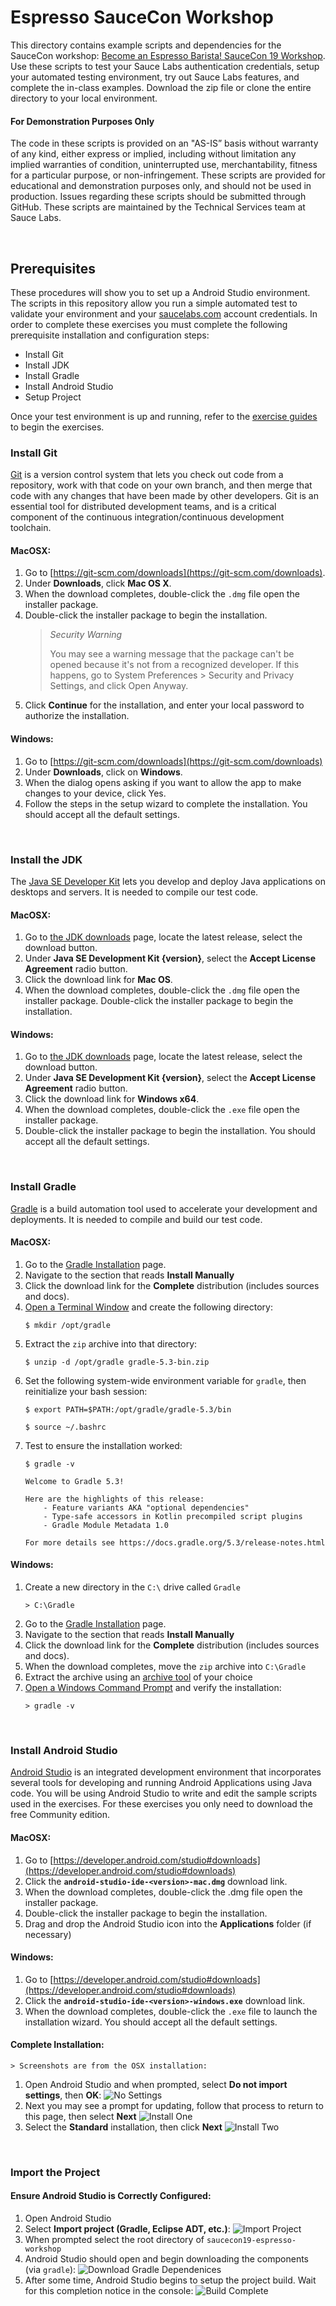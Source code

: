 # Espresso SauceCon Workshop

This directory contains example scripts and dependencies for the SauceCon workshop: [Become an Espresso Barista! SauceCon 19 Workshop](https://saucecon.com/). Use these scripts to test your Sauce Labs authentication credentials, setup your automated testing environment, try out Sauce Labs features, and complete the in-class examples. Download the zip file or clone the entire directory to your local environment.

#### For Demonstration Purposes Only

The code in these scripts is provided on an "AS-IS” basis without warranty of any kind, either express or implied, including without limitation any implied warranties of condition, uninterrupted use, merchantability, fitness for a particular purpose, or non-infringement. These scripts are provided for educational and demonstration purposes only, and should not be used in production. Issues regarding these scripts should be submitted through GitHub. These scripts are maintained by the Technical Services team at Sauce Labs.

<br />

## Prerequisites

These procedures will show you to set up a Android Studio environment. The scripts in this repository allow you run a simple automated test to validate your environment and your [saucelabs.com](https://app.saucelabs.com/login) account credentials.
In order to complete these exercises you must complete the following prerequisite installation and configuration steps:

* Install Git
* Install JDK
* Install Gradle
* Install Android Studio
* Setup Project

Once your test environment is up and running, refer to the [exercise guides](exercise-guides/getting-started.md) to begin the exercises.

### Install Git

[Git](https://git-scm.com/doc) is a version control system that lets you check out code from a repository, 
work with that code on your own branch, and then merge that code with any changes that have been made by other developers. 
Git is an essential tool for distributed development teams, and is a critical component of the continuous 
integration/continuous development toolchain.

#### MacOSX:

1. Go to [https://git-scm.com/downloads](https://git-scm.com/downloads).
2. Under **Downloads**, click **Mac OS X**.
3. When the download completes, double-click the `.dmg` file open the installer package.
4. Double-click the installer package to begin the installation.
    > *Security Warning*
    >
    > You may see a warning message that the package can't be opened because it's not from a recognized developer. 
    If this happens, go to System Preferences > Security and Privacy Settings, and click Open Anyway.
5. Click **Continue** for the installation, and enter your local password to authorize the installation.

#### Windows:

1. Go to [https://git-scm.com/downloads](https://git-scm.com/downloads)
2. Under **Downloads**, click on **Windows**.
3. When the dialog opens asking if you want to allow the app to make changes to your device, click Yes.
4. Follow the steps in the setup wizard to complete the installation. You should accept all the default settings.
<br />

### Install the JDK

The [Java SE Developer Kit](http://www.oracle.com/technetwork/java/javase/overview/index.html) lets you develop and 
deploy Java applications on desktops and servers. It is needed to compile our test code.

#### MacOSX:

1. Go to [the JDK downloads](https://www.oracle.com/technetwork/java/javase/downloads/index.html) page, locate the latest release, select the download button.
2. Under **Java SE Development Kit {version}**, select the **Accept License Agreement** radio button.
3. Click the download link for **Mac OS**.
4. When the download completes, double-click the `.dmg` file open the installer package.
Double-click the installer package to begin the installation.

#### Windows:

1. Go to [the JDK downloads](https://www.oracle.com/technetwork/java/javase/downloads/index.html) page, locate the latest release, select the download button.
2. Under **Java SE Development Kit {version}**, select the **Accept License Agreement** radio button.
3. Click the download link for **Windows x64**.
4. When the download completes, double-click the `.exe` file open the installer package.
5. Double-click the installer package to begin the installation. You should accept all the default settings.
<br />

### Install Gradle

[Gradle](https://gradle.org) is a build automation tool used to accelerate your development and deployments. 
It is needed to compile and build our test code.

#### MacOSX:

1. Go to the [Gradle Installation](https://gradle.org/install/) page.
2. Navigate to the section that reads **Install Manually**
3. Click the download link for the **Complete** distribution (includes sources and docs).
4. [Open a Terminal Window](https://macpaw.com/how-to/use-terminal-on-mac) and create the following directory:
    ```
    $ mkdir /opt/gradle
    ```
5. Extract the `zip` archive into that directory:
    ```
    $ unzip -d /opt/gradle gradle-5.3-bin.zip
    ```
6. Set the following system-wide environment variable for `gradle`, then reinitialize your bash session:
    ```
    $ export PATH=$PATH:/opt/gradle/gradle-5.3/bin
    ```
    ```
    $ source ~/.bashrc
    ```
7. Test to ensure the installation worked:
    ```
    $ gradle -v
    ```
    ```
    Welcome to Gradle 5.3!

    Here are the highlights of this release:
        - Feature variants AKA "optional dependencies"
        - Type-safe accessors in Kotlin precompiled script plugins
        - Gradle Module Metadata 1.0

    For more details see https://docs.gradle.org/5.3/release-notes.html
    ```

#### Windows:

1. Create a new directory in the `C:\` drive called `Gradle`
    ```
    > C:\Gradle
    ```
2. Go to the [Gradle Installation](https://gradle.org/install/) page.
3. Navigate to the section that reads **Install Manually**
4. Click the download link for the **Complete** distribution (includes sources and docs).
5. When the download completes, move the `zip` archive into `C:\Gradle`
6. Extract the archive using an [archive tool](https://lifehacker.com/the-best-file-archive-utility-for-windows-5820410) of your choice
7. [Open a Windows Command Prompt](https://www.lifewire.com/how-to-open-command-prompt-2618089) and verify the installation:
    ```
    > gradle -v
    ```
<br />

### Install Android Studio

[Android Studio](https://developer.android.com/studio) is an integrated development environment that incorporates several tools for developing and running Android Applications using Java code. You will be using Android Studio to write and edit the sample scripts used in the exercises.  For these exercises you only need to download the free Community edition.

#### MacOSX:

1. Go to [https://developer.android.com/studio#downloads](https://developer.android.com/studio#downloads)
2. Click the **`android-studio-ide-<version>-mac.dmg`** download link.
3. When the download completes, double-click the .dmg file open the installer package.
4. Double-click the installer package to begin the installation.
5. Drag and drop the Android Studio icon into the **Applications** folder (if necessary)
#### Windows:

1. Go to [https://developer.android.com/studio#downloads](https://developer.android.com/studio#downloads)
2. Click the **`android-studio-ide-<version>-windows.exe`** download link.
3. When the download completes, double-click the `.exe` file to launch the installation wizard. You should accept all the default settings.

#### Complete Installation:
    > Screenshots are from the OSX installation:
1. Open Android Studio and when prompted, select **Do not import settings**, then **OK**:
    ![No Settings](./images/no_settings.png)
2. Next you may see a prompt for updating, follow that process to return to this page, then select **Next**
    ![Install One](./images/install_1.png)
3. Select the **Standard** installation, then click **Next**
    ![Install Two](./images/install_2.png) 
<br />

### Import the Project

#### Ensure Android Studio is Correctly Configured:

1. Open Android Studio
2. Select **Import project (Gradle, Eclipse ADT, etc.)**:
    ![Import Project](./images/import_project.png)
3. When prompted select the root directory of `saucecon19-espresso-workshop`
4. Android Studio should open and begin downloading the components (via `gradle`):
    ![Download Gradle Dependenices](./images/downloading_gradle_packages.png)
5. After some time, Android Studio begins to setup the project build. Wait for this completion notice in the console:
    ![Build Complete](./images/build_complete.png)
<br />
